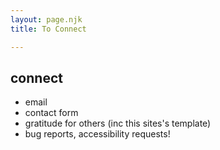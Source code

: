```yaml
---
layout: page.njk
title: To Connect

---
```


## connect

- email 
- contact form 
- gratitude for others (inc this sites's template)
- bug reports, accessibility requests!